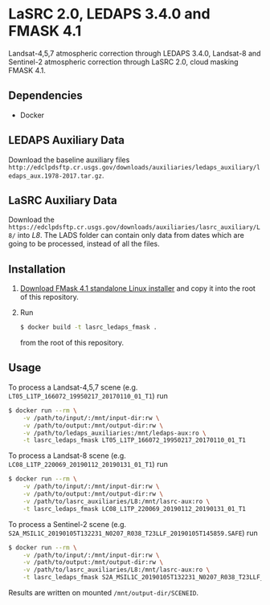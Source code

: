 # LaSRC 2.0, LEDAPS 3.4.0 and FMASK 4.1

Landsat-4,5,7 atmospheric correction through LEDAPS 3.4.0, Landsat-8 and Sentinel-2 atmospheric correction through LaSRC 2.0, cloud masking FMASK 4.1.

## Dependencies

- Docker


## LEDAPS Auxiliary Data

Download the baseline auxiliary files ``http://edclpdsftp.cr.usgs.gov/downloads/auxiliaries/ledaps_auxiliary/ledaps_aux.1978-2017.tar.gz``.

## LaSRC Auxiliary Data

Download the ``https://edclpdsftp.cr.usgs.gov/downloads/auxiliaries/lasrc_auxiliary/L8/`` into *L8*. The LADS folder can contain only data from dates which are going to be processed, instead of all the files.

## Installation

1. [Download FMask 4.1 standalone Linux installer](https://github.com/GERSL/Fmask)
   and copy it into the root of this repository.

2. Run

   ```bash
   $ docker build -t lasrc_ledaps_fmask .
   ```

   from the root of this repository.

## Usage

To process a Landsat-4,5,7 scene (e.g. `LT05_L1TP_166072_19950217_20170110_01_T1`) run

```bash
$ docker run --rm \
    -v /path/to/input/:/mnt/input-dir:rw \
    -v /path/to/output:/mnt/output-dir:rw \
    -v /path/to/ledaps_auxiliaries:/mnt/ledaps-aux:ro \
    -t lasrc_ledaps_fmask LT05_L1TP_166072_19950217_20170110_01_T1
```

To process a Landsat-8 scene (e.g. `LC08_L1TP_220069_20190112_20190131_01_T1`) run

```bash
$ docker run --rm \
    -v /path/to/input/:/mnt/input-dir:rw \
    -v /path/to/output:/mnt/output-dir:rw \
    -v /path/to/lasrc_auxiliaries/L8:/mnt/lasrc-aux:ro \
    -t lasrc_ledaps_fmask LC08_L1TP_220069_20190112_20190131_01_T1
```

To process a Sentinel-2 scene (e.g. `S2A_MSIL1C_20190105T132231_N0207_R038_T23LLF_20190105T145859.SAFE`) run

```bash
$ docker run --rm \
    -v /path/to/input/:/mnt/input-dir:rw \
    -v /path/to/output:/mnt/output-dir:rw \
    -v /path/to/lasrc_auxiliaries/L8:/mnt/lasrc-aux:ro \
    -t lasrc_ledaps_fmask S2A_MSIL1C_20190105T132231_N0207_R038_T23LLF_20190105T145859.SAFE
```

Results are written on mounted `/mnt/output-dir/SCENEID`.
